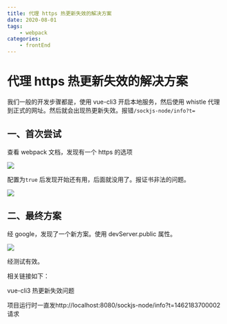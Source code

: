 ```yaml
---
title: 代理 https 热更新失效的解决方案
date: 2020-08-01
tags:
    - webpack
categories:
    - frontEnd
---
```


# 代理 https 热更新失效的解决方案

我们一般的开发步骤都是，使用 vue-cli3 开启本地服务，然后使用 whistle 代理到正式的网址。然后就会出现热更新失效。报错`/sockjs-node/info?t=`

## 一、首次尝试

查看 webpack 文档，发现有一个 https 的选项

![](https://tcs.teambition.net/storage/31206b8e14ae589296d24f0e050d247cfd97?Signature=eyJhbGciOiJIUzI1NiIsInR5cCI6IkpXVCJ9.eyJBcHBJRCI6IjU5Mzc3MGZmODM5NjMyMDAyZTAzNThmMSIsIl9hcHBJZCI6IjU5Mzc3MGZmODM5NjMyMDAyZTAzNThmMSIsIl9vcmdhbml6YXRpb25JZCI6IiIsImV4cCI6MTYxOTk3ODM2NCwiaWF0IjoxNjE5MzczNTY0LCJyZXNvdXJjZSI6Ii9zdG9yYWdlLzMxMjA2YjhlMTRhZTU4OTI5NmQyNGYwZTA1MGQyNDdjZmQ5NyJ9.6WZyL8iNbKdhgJKOilzXWe45OSjJMgeo5HzSvqRo8GQ)

配置为`true` 后发现开始还有用，后面就没用了。报证书非法的问题。

![](https://tcs.teambition.net/storage/31202190c5f6ba7ce4b43e6c23e2041119b7?Signature=eyJhbGciOiJIUzI1NiIsInR5cCI6IkpXVCJ9.eyJBcHBJRCI6IjU5Mzc3MGZmODM5NjMyMDAyZTAzNThmMSIsIl9hcHBJZCI6IjU5Mzc3MGZmODM5NjMyMDAyZTAzNThmMSIsIl9vcmdhbml6YXRpb25JZCI6IiIsImV4cCI6MTYxOTk3ODM2NCwiaWF0IjoxNjE5MzczNTY0LCJyZXNvdXJjZSI6Ii9zdG9yYWdlLzMxMjAyMTkwYzVmNmJhN2NlNGI0M2U2YzIzZTIwNDExMTliNyJ9.D2_thgsYKTRGmLAQb8LRmLPU4fXGF9UFUOB4kqoXC_s)

## 二、最终方案

经 google，发现了一个新方案。使用 devServer.public 属性。

![](https://tcs.teambition.net/storage/3120f8aea1452e5fe1a2546c7e59f050a789?Signature=eyJhbGciOiJIUzI1NiIsInR5cCI6IkpXVCJ9.eyJBcHBJRCI6IjU5Mzc3MGZmODM5NjMyMDAyZTAzNThmMSIsIl9hcHBJZCI6IjU5Mzc3MGZmODM5NjMyMDAyZTAzNThmMSIsIl9vcmdhbml6YXRpb25JZCI6IiIsImV4cCI6MTYxOTk3ODM2NCwiaWF0IjoxNjE5MzczNTY0LCJyZXNvdXJjZSI6Ii9zdG9yYWdlLzMxMjBmOGFlYTE0NTJlNWZlMWEyNTQ2YzdlNTlmMDUwYTc4OSJ9.OqrWce56HbRvNYUXPSfO0K30n9GjOHBC_6iMI--60BM)

经测试有效。

相关链接如下：

vue-cli3 热更新失效问题

项目运行时一直发http://localhost:8080/sockjs-node/info?t=1462183700002请求
